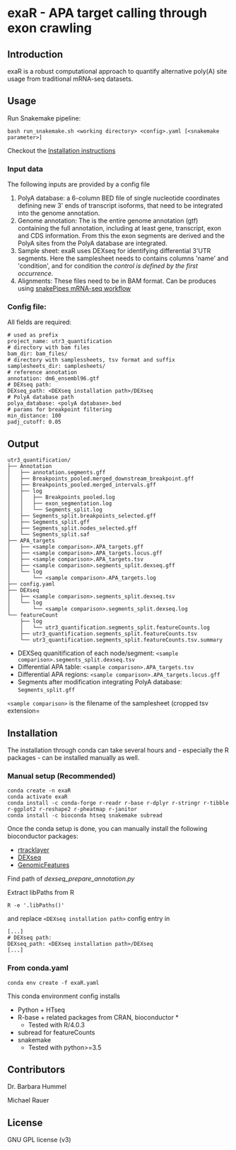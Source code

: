 # exaR - APA target calling through exon crawling 

## Introduction

exaR is a robust computational approach to quantify alternative poly(A) site usage from traditional mRNA-seq datasets.


## Usage

Run Snakemake pipeline:

```
bash run_snakemake.sh <working directory> <config>.yaml [<snakemake parameter>]
```

Checkout the [Installation instructions](#Installation)

### Input data

The following inputs are provided by a config file

1) PolyA database: a 6-column BED file of single nucleotide coordinates defining new 3' ends of transcript isoforms, that need to be integrated into the genome annotation.
2) Genome annotation: The is the entire genome annotation (gtf) containing the full annotation, including at least gene, transcript, exon and CDS information. From this the exon segments are derived and the PolyA sites from the PolyA database are integrated.
3) Sample sheet: exaR uses DEXseq for identifying differential 3'UTR segments. Here the samplesheet needs to contains columns 'name' and 'condition', and for condition the _control is defined by the first occurrence_.
4) Alignments: These files need to be in BAM format. Can be produces using [snakePipes mRNA-seq workflow](https://snakepipes.readthedocs.io/en/latest/content/workflows/mRNA-seq.html)

### Config file:

All fields are required:

```
# used as prefix
project_name: utr3_quantification
# directory with bam files
bam_dir: bam_files/
# directory with samplessheets, tsv format and suffix
samplesheets_dir: samplesheets/
# reference annotation
annotation: dm6_ensembl96.gtf
# DEXseq path:
DEXseq_path: <DEXseq installation path>/DEXseq
# PolyA database path
polya_database: <polyA database>.bed
# params for breakpoint filtering
min_distance: 100
padj_cutoff: 0.05
```

## Output

```
utr3_quantification/
├── Annotation
│   ├── annotation.segments.gff
│   ├── Breakpoints_pooled.merged_downstream_breakpoint.gff
│   ├── Breakpoints_pooled.merged_intervals.gff
│   ├── log
│   │   ├── Breakpoints_pooled.log
│   │   ├── exon_segmentation.log
│   │   └── Segments_split.log
│   ├── Segments_split.breakpoints_selected.gff
│   ├── Segments_split.gff
│   ├── Segments_split.nodes_selected.gff
│   └── Segments_split.saf
├── APA_targets
│   ├── <sample comparison>.APA_targets.gff
│   ├── <sample comparison>.APA_targets.locus.gff
│   ├── <sample comparison>.APA_targets.tsv
│   ├── <sample comparison>.segments_split.dexseq.gff
│   └── log
│       └── <sample comparison>.APA_targets.log
├── config.yaml
├── DEXseq
│   ├── <sample comparison>.segments_split.dexseq.tsv
│   └── log
│       └── <sample comparison>.segments_split.dexseq.log
└── featureCount
    ├── log
    │   └── utr3_quantification.segments_split.featureCounts.log
    ├── utr3_quantification.segments_split.featureCounts.tsv
    └── utr3_quantification.segments_split.featureCounts.tsv.summary
```

+ DEXSeq quanitification of each node/segment: `<sample comparison>.segments_split.dexseq.tsv`
+ Differential APA table: `<sample comparison>.APA_targets.tsv`
+ Differential APA regions: `<sample comparison>.APA_targets.locus.gff`
+ Segments after modification integrating PolyA database: `Segments_split.gff`

`<sample comparison>` is the filename of the samplesheet (cropped tsv extension=


## Installation

The installation through conda can take several hours and - especially the R packages - can be installed manually as well. 

### Manual setup (Recommended)

```
conda create -n exaR  
conda activate exaR
conda install -c conda-forge r-readr r-base r-dplyr r-stringr r-tibble r-ggplot2 r-reshape2 r-pheatmap r-janitor 
conda install -c bioconda htseq snakemake subread
```

Once the conda setup is done, you can manually install the following bioconductor packages:

* [rtracklayer](https://bioconductor.org/packages/release/bioc/html/rtracklayer.html)
* [DEXseq](https://www.bioconductor.org/packages/release/bioc/html/DEXSeq.html)
* [GenomicFeatures](https://bioconductor.org/packages/release/bioc/html/GenomicFeatures.html)

Find path of _dexseq_prepare_annotation.py_

Extract libPaths from R 

```
R -e '.libPaths()'
```


and replace `<DEXseq installation path>` config entry in

```
[...]
# DEXseq path:
DEXseq_path: <DEXseq installation path>/DEXseq
[...]
```


### From conda.yaml

`conda env create -f exaR.yaml`

This conda environment config installs

* Python + HTseq
* R-base + related packages from CRAN, bioconductor *
  * Tested with R/4.0.3 
* subread for featureCounts
* snakemake 
  * Tested with python>=3.5


## Contributors

Dr. Barbara Hummel

Michael Rauer


## License

GNU GPL license (v3)
